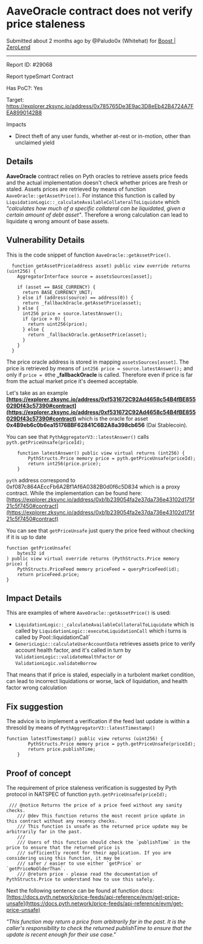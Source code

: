 # AaveOracle contract does not verify price staleness

Submitted  about 2 months  ago by @Paludo0x (Whitehat)  for  [Boost | ZeroLend](https://immunefi.com/bounty/zerolend-boost)

----------

Report ID: #29068

Report typeSmart Contract

Has PoC?: Yes

Target: https://explorer.zksync.io/address/0x785765De3E9ac3D8eEb42B4724A7FEA8990142B8

Impacts

-   Direct theft of any user funds, whether at-rest or in-motion, other than unclaimed yield

## Details


**AaveOracle**  contract relies on Pyth oracles to retrieve assets price feeds and the actual implementation doesn't check whether prices are fresh or staled. Assets prices are retrieved by means of function  `AaveOracle::getAssetPrice()`. For instance this function is called by  `LiquidationLogic::_calculateAvailableCollateralToLiquidate`  which  _"calculates how much of a specific collateral can be liquidated, given a certain amount of debt asset"_. Therefore a wrong calculation can lead to liquidate q wrong amount of base assets.

## Vulnerability Details

This is the code snippet of function  `AaveOracle::getAssetPrice()`.

```
  function getAssetPrice(address asset) public view override returns (uint256) {
    AggregatorInterface source = assetsSources[asset];

    if (asset == BASE_CURRENCY) {
      return BASE_CURRENCY_UNIT;
    } else if (address(source) == address(0)) {
      return _fallbackOracle.getAssetPrice(asset);
    } else {
      int256 price = source.latestAnswer();
      if (price > 0) {
        return uint256(price);
      } else {
        return _fallbackOracle.getAssetPrice(asset);
      }
    }
  }

```

The price oracle address is stored in mapping  `assetsSources[asset]`. The price is retrieved by means of  `int256 price = source.latestAnswer();`  and only if  `price = 0`the  **_fallbackOracle**  is called. Therefore even if price is far from the actual market price it's deemed acceptable.

Let's take as an example  **[https://explorer.zksync.io/address/0xf531672C92Ad4658c54B4fBE855029Df43c57390#contract](https://explorer.zksync.io/address/0xf531672C92Ad4658c54B4fBE855029Df43c57390#contract)**  which is the oracle for asset  **0x4B9eb6c0b6ea15176BBF62841C6B2A8a398cb656**  (Dai Stablecoin).

You can see that  `PythAggregatorV3::latestAnswer()`  calls  `pyth.getPriceUnsafe(priceId);`

```
    function latestAnswer() public view virtual returns (int256) {
        PythStructs.Price memory price = pyth.getPriceUnsafe(priceId);
        return int256(price.price);
    }

```

`pyth`  address correspond to 0xf087c864AEccFb6A2Bf1Af6A0382B0d0f6c5D834 which is a proxy contract. While the implementation can be found here:  [https://explorer.zksync.io/address/0xb1b239054fa2e37da736e43102d175f21c5f7450#contract](https://explorer.zksync.io/address/0xb1b239054fa2e37da736e43102d175f21c5f7450#contract)

You can see that  `getPriceUnsafe`  just query the price feed without checking if it is up to date

```
function getPriceUnsafe(
    bytes32 id
) public view virtual override returns (PythStructs.Price memory price) {
    PythStructs.PriceFeed memory priceFeed = queryPriceFeed(id);
    return priceFeed.price;
}

```

## Impact Details

This are examples of where  `AaveOracle::getAssetPrice()`  is used:

-   `LiquidationLogic::_calculateAvailableCollateralToLiquidate`  which is called by  `LiquidationLogic::executeLiquidationCall`  which i turns is called by Pool::liquidationCall`
-   `GenericLogic::calculateUserAccountData`  retrieves assets price to verify account health factor, and it's called in turn by  `ValidationLogic::validateHealthFactor`  or  `ValidationLogic.validateBorrow`

That means that if price is staled, especially in a turbolent market condition, can lead to incorrect liquidations or worse, lack of liquidation, and health factor wrong calculation

## Fix suggestion

The advice is to implement a verification if the feed last update is within a thresold by means of  `PythAggregatorV3::latestTimestamp()`

```
function latestTimestamp() public view returns (uint256) {
        PythStructs.Price memory price = pyth.getPriceUnsafe(priceId);
        return price.publishTime;
    }

```

## Proof of concept

The requirement of price staleness verification is suggested by Pyth protocol in NATSPEC of function  `pyth.getPriceUnsafe(priceId);`

```
 /// @notice Returns the price of a price feed without any sanity checks.
    /// @dev This function returns the most recent price update in this contract without any recency checks.
    /// This function is unsafe as the returned price update may be arbitrarily far in the past.
    ///
    /// Users of this function should check the `publishTime` in the price to ensure that the returned price is
    /// sufficiently recent for their application. If you are considering using this function, it may be
    /// safer / easier to use either `getPrice` or `getPriceNoOlderThan`.
    /// @return price - please read the documentation of PythStructs.Price to understand how to use this safely.

```

Next the following sentence can be found at function docs:  [https://docs.pyth.network/price-feeds/api-reference/evm/get-price-unsafe](https://docs.pyth.network/price-feeds/api-reference/evm/get-price-unsafe)

_"This function may return a price from arbitrarily far in the past. It is the caller's responsibility to check the returned publishTime to ensure that the update is recent enough for their use case."_
